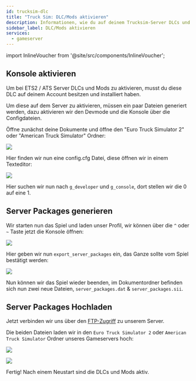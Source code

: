```yaml
---
id: trucksim-dlc
title: "Truck Sim: DLC/Mods aktivieren"
description: Informationen, wie du auf deinem Trucksim-Server DLCs und Mods aktivierst
sidebar_label: DLC/Mods aktivieren
services:
  - gameserver
---
```


import InlineVoucher from '@site/src/components/InlineVoucher';

<InlineVoucher />

## Konsole aktivieren

Um bei ETS2 / ATS Server DLCs und Mods zu aktivieren, musst du diese DLC auf deinem Account besitzen und installiert haben.

Um diese auf dem Server zu aktivieren, müssen ein paar Dateien generiert werden, dazu aktivieren wir den Devmode und die Konsole über die Configdateien.

Öffne zunächst deine Dokumente und öffne den "Euro Truck Simulator 2" oder "American Truck Simulator" Ordner:

![](https://screensaver01.zap-hosting.com/index.php/s/tD6oWBabHbQT8ox/preview)

Hier finden wir nun eine config.cfg Datei, diese öffnen wir in einem Texteditor:

![](https://screensaver01.zap-hosting.com/index.php/s/85YWmD3ZYjwKJCt/preview)

Hier suchen wir nun nach `g_developer` und `g_console`, dort stellen wir die 0 auf eine 1.

## Server Packages generieren

Wir starten nun das Spiel und laden unser Profil, wir können über die `^` oder `~` Taste jetzt die Konsole öffnen:

![](https://screensaver01.zap-hosting.com/index.php/s/GMm2BJzJ39fZtY2/preview)

Hier geben wir nun `export_server_packages` ein, das Ganze sollte vom Spiel bestätigt werden:

![](https://screensaver01.zap-hosting.com/index.php/s/TpsqKad3wW6ptKD/preview)

Nun können wir das Spiel wieder beenden, im Dokumentordner befinden sich nun zwei neue Dateien, `server_packages.dat` & `server_packages.sii`.

## Server Packages Hochladen

Jetzt verbinden wir uns über den [FTP-Zugriff](gameserver-ftpaccess.md) zu unserem Server.

Die beiden Dateien laden wir in den `Euro Truck Simulator 2` oder `American Truck Simulator` Ordner unseres Gameservers hoch:

![](https://screensaver01.zap-hosting.com/index.php/s/ncNABqLSS5ksJx3/preview)

![](https://screensaver01.zap-hosting.com/index.php/s/dsspM5o7GN8YiJN/preview)

Fertig! Nach einem Neustart sind die DLCs und Mods aktiv.

